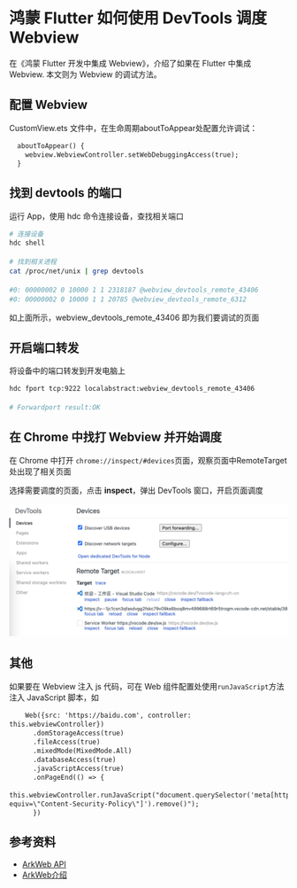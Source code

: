 # 鸿蒙 Flutter 如何使用 DevTools 调度 Webview

在《鸿蒙 Flutter 开发中集成 Webview》，介绍了如果在 Flutter 中集成 Webview. 本文则为 Webview 的调试方法。

## 配置 Webview

CustomView.ets 文件中，在生命周期aboutToAppear处配置允许调试：

```ets
  aboutToAppear() {
    webview.WebviewController.setWebDebuggingAccess(true);
  }
```

## 找到 devtools 的端口

运行 App，使用 hdc 命令连接设备，查找相关端口

```bash
# 连接设备
hdc shell

# 找到相关进程
cat /proc/net/unix | grep devtools

#0: 00000002 0 10000 1 1 2318187 @webview_devtools_remote_43406
#0: 00000002 0 10000 1 1 20785 @webview_devtools_remote_6312
```

如上面所示，webview_devtools_remote_43406 即为我们要调试的页面

## 开启端口转发

将设备中的端口转发到开发电脑上

```bash
hdc fport tcp:9222 localabstract:webview_devtools_remote_43406

# Forwardport result:OK
```

## 在 Chrome 中找打 Webview 并开始调度

在 Chrome 中打开 `chrome://inspect/#devices`页面，观察页面中RemoteTarget 处出现了相关页面

选择需要调度的页面，点击 **inspect**，弹出 DevTools 窗口，开启页面调度

![devtools](./devtools.png)

## 其他

如果要在 Webview 注入 js 代码，可在 Web 组件配置处使用`runJavaScript`方法注入 JavaScript 脚本，如

```ets
    Web({src: 'https://baidu.com', controller: this.webviewController})
      .domStorageAccess(true)
      .fileAccess(true)
      .mixedMode(MixedMode.All)
      .databaseAccess(true)
      .javaScriptAccess(true)
      .onPageEnd(() => {
          this.webviewController.runJavaScript("document.querySelector('meta[http-equiv=\"Content-Security-Policy\"]').remove()");
      })
```

## 参考资料

- [ArkWeb API](https://developer.huawei.com/consumer/cn/doc/harmonyos-references-V5/arkweb-api-V5)
- [ArkWeb介绍](https://developer.huawei.com/consumer/cn/doc/harmonyos-guides-V5/arkweb-V5)
